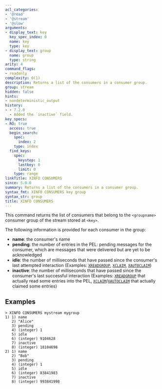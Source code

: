 ```yaml
---
acl_categories:
- '@read'
- '@stream'
- '@slow'
arguments:
- display_text: key
  key_spec_index: 0
  name: key
  type: key
- display_text: group
  name: group
  type: string
arity: 4
command_flags:
- readonly
complexity: O(1)
description: Returns a list of the consumers in a consumer group.
group: stream
hidden: false
hints:
- nondeterministic_output
history:
- - 7.2.0
  - Added the `inactive` field.
key_specs:
- RO: true
  access: true
  begin_search:
    spec:
      index: 2
    type: index
  find_keys:
    spec:
      keystep: 1
      lastkey: 0
      limit: 0
    type: range
linkTitle: XINFO CONSUMERS
since: 5.0.0
summary: Returns a list of the consumers in a consumer group.
syntax_fmt: XINFO CONSUMERS key group
syntax_str: group
title: XINFO CONSUMERS
---
```

This command returns the list of consumers that belong to the `<groupname>` consumer group of the stream stored at `<key>`.

The following information is provided for each consumer in the group:

* **name**: the consumer's name
* **pending**: the number of entries in the PEL: pending messages for the consumer, which are messages that were delivered but are yet to be acknowledged
* **idle**: the number of milliseconds that have passed since the consumer's last attempted interaction (Examples: [`XREADGROUP`](/commands/xreadgroup), [`XCLAIM`](/commands/xclaim), [`XAUTOCLAIM`](/commands/xautoclaim))
* **inactive**: the number of milliseconds that have passed since the consumer's last successful interaction (Examples: [`XREADGROUP`](/commands/xreadgroup) that actually read some entries into the PEL, [`XCLAIM`](/commands/xclaim)/[`XAUTOCLAIM`](/commands/xautoclaim) that actually claimed some entries)

## Examples

```
> XINFO CONSUMERS mystream mygroup
1) 1) name
   2) "Alice"
   3) pending
   4) (integer) 1
   5) idle
   6) (integer) 9104628
   7) inactive
   8) (integer) 18104698
2) 1) name
   2) "Bob"
   3) pending
   4) (integer) 1
   5) idle
   6) (integer) 83841983
   7) inactive
   8) (integer) 993841998
```
